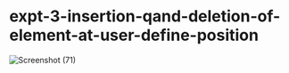 # expt-3-insertion-qand-deletion-of-element-at-user-define-position
![Screenshot (71)](https://github.com/DikshaMeena03/expt-3-insertion-qand-deletion-of-element-at-user-define-position/assets/148327414/4e2dcc7f-0653-4a81-b5cc-d45f8c8cb173)
